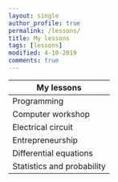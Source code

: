```yaml
---
layout: single
author_profile: true
permalink: /lessons/
title: My lessons
tags: [lessons]
modified: 4-10-2019
comments: true
---
```


| My lessons |
| ---------- |
| Programming |
| Computer workshop |
| Electrical circuit |
| Entrepreneurship |
| Differential equations |
| Statistics and probability |